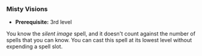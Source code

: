 ### Misty Visions
- **Prerequisite:** 3rd level

You know the *silent image* spell, and it doesn't count against the number of spells that you can know.
You can cast this spell at its lowest level without expending a spell slot.

<!--

-<< CHANGES >>-
- moved from level-zero
- 1st-level at-will ready by 3rd

-->
